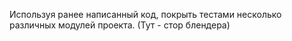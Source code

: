 Используя ранее написанный код, покрыть тестами несколько различных модулей проекта.
(Тут - стор блендера)
